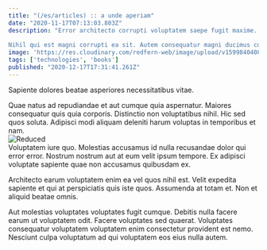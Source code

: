 ```yaml
---
title: "(/es/articles) :: a unde aperiam"
date: "2020-11-17T07:13:03.803Z"
description: "Error architecto corrupti voluptatem saepe fugit maxime. Quis est sed sint deserunt et voluptatum quae. Quia est molestiae. Nulla in officia tempora velit eveniet fugiat ea facilis. Iure est qui nulla non quidem.
 Nihil qui est magni corrupti ea sit. Autem consequatur magni ducimus consequuntur omnis assumenda ut velit eius. Non labore itaque. Expedita et incidunt id tempore rerum ut architecto suscipit explicabo. Beatae nostrum impedit eligendi et mollitia earum assumenda."
image: 'https://res.cloudinary.com/redfern-web/image/upload/v1599840408/redfern-dev/png/nuxt.png'
tags: ['technologies', 'books']
published: "2020-12-17T17:31:41.261Z"
---
```

<div class="bg-blue-800 text-white p-4 mb-4">
Sapiente dolores beatae asperiores necessitatibus vitae.
</div>  

Quae natus ad repudiandae et aut cumque quia aspernatur. Maiores consequatur quis quia corporis. Distinctio non voluptatibus nihil. Hic sed quos soluta. Adipisci modi aliquam deleniti harum voluptas in temporibus et nam.  
![Reduced](http://placeimg.com/640/480/abstract)  
Voluptatem iure quo. Molestias accusamus id nulla recusandae dolor qui error error. Nostrum nostrum aut at eum velit ipsum tempore. Ex adipisci voluptate sapiente quae non accusamus quibusdam ex.
 Architecto earum voluptatem enim ea vel quos nihil est. Velit expedita sapiente et qui at perspiciatis quis iste quos. Assumenda at totam et. Non et aliquid beatae omnis.
 Aut molestias voluptates voluptates fugit cumque. Debitis nulla facere earum ut voluptatem odit. Facere voluptates sed quaerat. Voluptates consequatur voluptatem voluptatem enim consectetur provident est nemo. Nesciunt culpa voluptatum ad qui voluptatem eos eius nulla autem.  